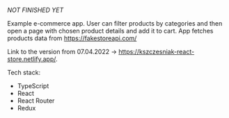 *NOT FINISHED YET*

Example e-commerce app. User can filter products by categories and then open a page with chosen product details and add it to cart.
App fetches products data from https://fakestoreapi.com/

Link to the version from 07.04.2022 -> https://kszczesniak-react-store.netlify.app/.

Tech stack:
- TypeScript
- React
- React Router
- Redux

